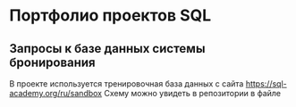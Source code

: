 # Портфолио проектов SQL
## Запросы к базе данных системы бронирования
В проекте используется тренировочная база данных с сайта https://sql-academy.org/ru/sandbox
Схему можно увидеть в репозитории в файле 

